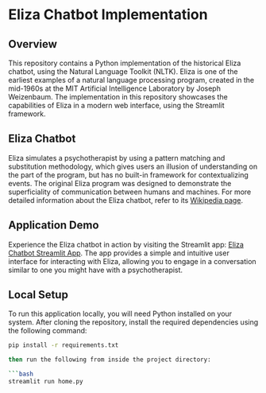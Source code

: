 # Eliza Chatbot Implementation

## Overview
This repository contains a Python implementation of the historical Eliza chatbot, using the Natural Language Toolkit (NLTK). Eliza is one of the earliest examples of a natural language processing program, created in the mid-1960s at the MIT Artificial Intelligence Laboratory by Joseph Weizenbaum. The implementation in this repository showcases the capabilities of Eliza in a modern web interface, using the Streamlit framework.

## Eliza Chatbot
Eliza simulates a psychotherapist by using a pattern matching and substitution methodology, which gives users an illusion of understanding on the part of the program, but has no built-in framework for contextualizing events. The original Eliza program was designed to demonstrate the superficiality of communication between humans and machines. For more detailed information about the Eliza chatbot, refer to its [Wikipedia page](https://en.wikipedia.org/wiki/ELIZA).

## Application Demo
Experience the Eliza chatbot in action by visiting the Streamlit app: [Eliza Chatbot Streamlit App](https://elizachatbot-fb6hz5v6lyj6jd2ypfmele.streamlit.app/). The app provides a simple and intuitive user interface for interacting with Eliza, allowing you to engage in a conversation similar to one you might have with a psychotherapist.

## Local Setup
To run this application locally, you will need Python installed on your system. After cloning the repository, install the required dependencies using the following command:

```bash
pip install -r requirements.txt

then run the following from inside the project directory:

```bash
streamlit run home.py
